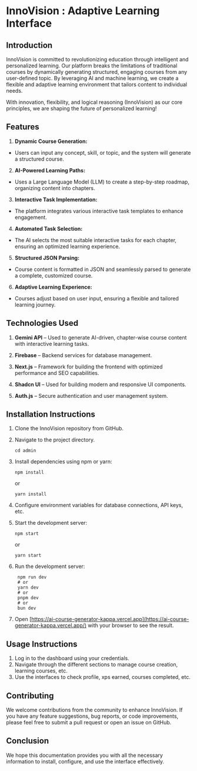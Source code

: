 # InnoVision : Adaptive Learning Interface

## Introduction

InnoVision is committed to revolutionizing education through intelligent and personalized learning. Our platform breaks the limitations of traditional courses by dynamically generating structured, engaging courses from any user-defined topic. By leveraging AI and machine learning, we create a flexible and adaptive learning environment that tailors content to individual needs.

With innovation, flexibility, and logical reasoning (InnoVision) as our core principles, we are shaping the future of personalized learning!

## Features

1. **Dynamic Course Generation:**

- Users can input any concept, skill, or topic, and the system will generate a structured course.

2. **AI-Powered Learning Paths:**

- Uses a Large Language Model (LLM) to create a step-by-step roadmap, organizing content into chapters.

3. **Interactive Task Implementation:**

- The platform integrates various interactive task templates to enhance engagement.

4. **Automated Task Selection:**

- The AI selects the most suitable interactive tasks for each chapter, ensuring an optimized learning experience.

5. **Structured JSON Parsing:**

- Course content is formatted in JSON and seamlessly parsed to generate a complete, customized course.

6. **Adaptive Learning Experience:**

- Courses adjust based on user input, ensuring a flexible and tailored learning journey.

## Technologies Used

1. **Gemini API** – Used to generate AI-driven, chapter-wise course content with interactive learning tasks.

2. **Firebase** – Backend services for database management.

3. **Next.js** – Framework for building the frontend with optimized performance and SEO capabilities.

4. **Shadcn UI** – Used for building modern and responsive UI components.

5. **Auth.js** – Secure authentication and user management system.

<!-- ## Website Photos

![image](https://github.com/user-attachments/assets/0ebba6e1-5eb7-4e40-b6ff-747607d1219c)
![image](https://github.com/user-attachments/assets/14159346-710c-4f1f-b987-3b770a490e19)
![image](https://github.com/user-attachments/assets/3158eb8a-dbda-4570-85af-61463241f403)
![image](https://github.com/user-attachments/assets/4f89132f-5a85-4628-9b76-72761dec8508)
![image](https://github.com/user-attachments/assets/f81ff3d9-44ce-4c34-b45c-e9bdb02ce588)
![image](https://github.com/user-attachments/assets/d1f5613a-b774-4882-946c-dcf62d72330f)
![image](https://github.com/user-attachments/assets/5d9671dc-61c9-402f-a053-321251d40ca2)
![image](https://github.com/user-attachments/assets/01e57531-ec23-4791-b4c8-7bd3015c95b9)
![image](https://github.com/user-attachments/assets/0f39d654-818b-44a7-b90b-813323c2c97a) -->

## Installation Instructions

1. Clone the InnoVision repository from GitHub.
2. Navigate to the project directory.
   ```
   cd admin
   ```
3. Install dependencies using npm or yarn:
   ```
   npm install
   ```
   or
   ```
   yarn install
   ```
4. Configure environment variables for database connections, API keys, etc.
5. Start the development server:
   ```
   npm start
   ```
   or
   ```
   yarn start
   ```
6. Run the development server:

   ```
    npm run dev
    # or
    yarn dev
    # or
    pnpm dev
    # or
    bun dev
   ```

7. Open [https://ai-course-generator-kappa.vercel.app](https://ai-course-generator-kappa.vercel.app/) with your browser to see the result.

## Usage Instructions

1. Log in to the dashboard using your credentials.
2. Navigate through the different sections to manage course creation, learning courses, etc.
3. Use the interfaces to check profile, xps earned, courses completed, etc.

## Contributing

We welcome contributions from the community to enhance InnoVision. If you have any feature suggestions, bug reports, or code improvements, please feel free to submit a pull request or open an issue on GitHub.

## Conclusion

We hope this documentation provides you with all the necessary information to install, configure, and use the interface effectively.
